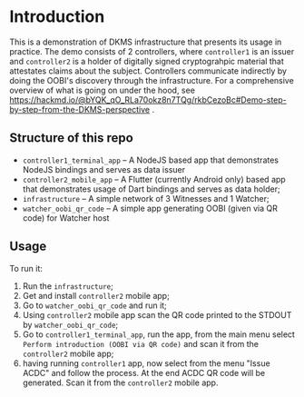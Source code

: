 # Introduction

This is a demonstration of DKMS infrastructure that presents its usage in practice. The demo consists of 2 controllers, where `controller1` is an issuer and `controller2` is a holder of digitally signed cryptograhpic material that attestates claims about the subject. Controllers communicate indirectly by doing the OOBI's discovery through the infrastructure. For a comprehensive overview of what is going on under the hood, see https://hackmd.io/@bYQK_qO_RLa70okz8n7TQg/rkbCezoBc#Demo-step-by-step-from-the-DKMS-perspective .

## Structure of this repo

- `controller1_terminal_app` – A NodeJS based app that demonstrates NodeJS bindings and serves as data issuer
- `controller2_mobile_app` – A Flutter (currently Android only) based app that demonstrates usage of Dart bindings and serves as data holder;
- `infrastructure` – A simple network of 3 Witnesses and 1 Watcher;
- `watcher_oobi_qr_code` – A simple app generating OOBI (given via QR code) for Watcher host

## Usage

To run it:
1. Run the `infrastructure`;
2. Get and install `controller2` mobile app;
3. Go to `watcher_oobi_qr_code` and run it;
4. Using `controller2` mobile app scan the QR code printed to the STDOUT by `watcher_oobi_qr_code`;
5. Go to `controller1_terminal_app`, run the app, from the main menu select `Perform introduction (OOBI via QR code)` and scan it from the `controller2` mobile app;
6. having running `controller1` app, now select from the menu "Issue ACDC" and follow the process. At the end ACDC QR code will be generated. Scan it from the `controller2` mobile app.
